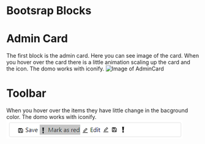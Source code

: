 # Bootsrap Blocks

# Admin Card
The first block is the admin card. Here you can see image of the card. When you hover over the card there is a little animation scaling up the card and the icon. The domo works with iconify.
![Image of AdminCard](https://i.ibb.co/GQrPP9j/Admin-Card.png)

# Toolbar
When you hover over the items they have little change in the bacground color. The domo works with iconify.
![Image of Toolbar](https://github.com/Ivan-Kalatchev/Bootsrap_Blocks/blob/master/Images/Toolbar-new.png?raw=true)
